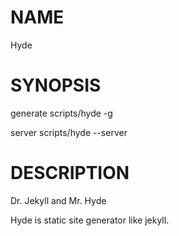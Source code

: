 # NAME

Hyde

# SYNOPSIS

generate
    scripts/hyde -g

server
    scripts/hyde --server

# DESCRIPTION    

Dr. Jekyll and Mr. Hyde

Hyde is static site generator like jekyll.

